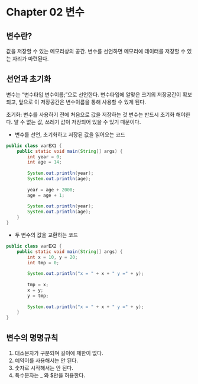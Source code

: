 Chapter 02 변수
===============
변수란?
--------
값을 저장할 수 있는 메모리상의 공간. 
변수를 선언하면 메모리에 데이터를 저장할 수 있는 자리가 마련된다.

선언과 초기화
-------------
변수는 “변수타입 변수이름;”으로 선언한다.
변수타입에 알맞은 크기의 저장공간이 확보되고, 앞으로 이 저장공간은 변수이름을 통해 사용할 수 있게 된다.

초기화: 변수를 사용하기 전에 처음으로 값을 저장하는 것
변수는 반드시 초기화 해야한다. 알 수 없는 값, 쓰레기 값이 저장되어 있을 수 있기 때문이다. 

* 변수를 선언, 초기화하고 저장된 값을 읽어오는 코드
```java
public class varEX1 {
	public static void main(String[] args) {
		int year = 0;
		int age = 14;
		
		System.out.println(year);
		System.out.println(age);
		
		year = age + 2000;
		age = age + 1;
		
		System.out.println(year);
		System.out.println(age);
	}
}
```
* 두 변수의 값을 교환하는 코드
```java
public class varEX2 {
	public static void main(String[] args) {
		int x = 10, y = 20;
		int tmp = 0;
		
		System.out.println("x = " + x + " y =" + y);
		
		tmp = x;
		x = y;
		y = tmp;
		
		System.out.println("x = " + x + " y =" + y);
	}
}
```

변수의 명명규칙
-----------
1. 대소문자가 구분되며 길이에 제한이 없다.
2. 예약어를 사용해서는 안 된다.
3. 숫자로 시작해서는 안 된다.
4. 특수문자는 _ 와 $만을 허용한다.

